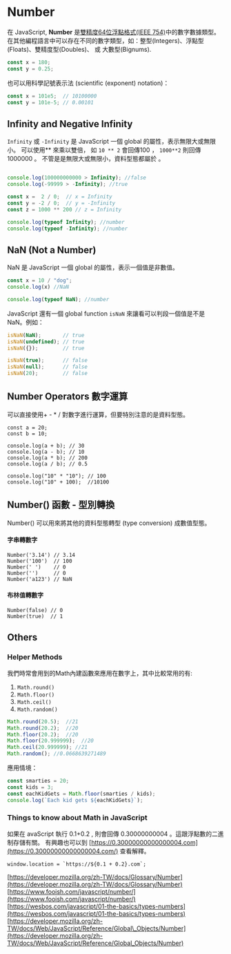 # Number

在 JavaScript, **Number** 是[雙精度64位浮點格式\(IEEE 754\)](http://en.wikipedia.org/wiki/Double_precision_floating-point_format)中的數字數據類型。在其他編程語言中可以存在不同的數字類型，如：整型\(Integers\)、浮點型\(Floats\)、雙精度型\(Doubles\)、 或 大數型\(Bignums\).

```javascript
const x = 180;
const y = 0.25;
```

也可以用科學記號表示法 \(scientific \(exponent\) notation\)：

```javascript
const x = 101e5;  // 10100000
const y = 101e-5; // 0.00101
```

## Infinity and Negative Infinity

`Infinity` 或 `-Infinity` 是 JavaScript 一個 global 的屬性，表示無限大或無限小。 可以使用\*\* 來乘以雙倍， 如 `10 ** 2` 會回傳100 ， `1000**2`  則回傳 1000000 。 不管是是無限大或無限小，資料型態都屬於  。

```javascript

console.log(100000000000 > Infinity); //false
console.log(-99999 > -Infinity); //true

const x =  2 / 0;  // x = Infinity
const y = -2 / 0;  // y = -Infinity
const z = 1000 ** 200 // z = Infinity

console.log(typeof Infinity); //number
console.log(typeof -Infinity); //number
```

## NaN \(Not a Number\)

NaN 是 JavaScript 一個 global 的屬性，表示一個值是非數值。

```javascript
const x = 10 / "dog";
console.log(x) //NaN

console.log(typeof NaN); //number
```

JavaScript 還有一個 global function `isNaN` 來讓看可以判段一個值是不是 NaN。例如：

```javascript
isNaN(NaN);       // true
isNaN(undefined); // true
isNaN({});        // true

isNaN(true);      // false
isNaN(null);      // false
isNaN(20);        // false
```



## Number Operators 數字運算

可以直接使用+ - \* / 對數字進行運算，但要特別注意的是資料型態。

```text
const a = 20;
const b = 10;

console.log(a + b); // 30
console.log(a - b); // 10
console.log(a * b); // 200
console.log(a / b); // 0.5

console.log("10" * "10"); // 100
console.log("10" + 100);  //10100

```

## Number\(\) 函數 - 型別轉換

Number\(\) 可以用來將其他的資料型態轉型 \(type conversion\) 成數值型態。

#### 字串轉數字 <a id="&#x5B57;&#x4E32;&#x8F49;&#x6578;&#x5B57;"></a>

```text
Number('3.14') // 3.14
Number('100')  // 100
Number(' ')    // 0
Number('')     // 0
Number('a123') // NaN
```

#### 布林值轉數字 <a id="&#x5E03;&#x6797;&#x503C;&#x8F49;&#x6578;&#x5B57;"></a>

```text
Number(false) // 0
Number(true)  // 1
```



## Others

### Helper Methods <a id="helper-methods"></a>

我們時常會用到的Math內建函數來應用在數字上，其中比較常用的有:

1. `Math.round()`
2. `Math.floor()`
3. `Math.ceil()`
4. `Math.random()`

```javascript
Math.round(20.5);  //21
Math.round(20.2);  //20
Math.floor(20.2);  //20
Math.floor(20.999999);  //20
Math.ceil(20.999999); //21
Math.random(); //0.0668639271489
```

應用情境： 

```javascript
const smarties = 20;
const kids = 3;
const eachKidGets = Math.floor(smarties / kids);
console.log(`Each kid gets ${eachKidGets}`);
```

### Things to know about Math in JavaScript <a id="things-to-know-about-math-in-javascript"></a>

如果在 avaScript 執行 0.1+0.2 , 則會回傳 0.30000000004 。這跟浮點數的二進制存儲有關。 有興趣也可以到 [https://0.30000000000000004.com](https://0.30000000000000004.com/) 查看解釋。

```text
window.location = `https://${0.1 + 0.2}.com`;
```

  
[https://developer.mozilla.org/zh-TW/docs/Glossary/Number](https://developer.mozilla.org/zh-TW/docs/Glossary/Number)  
[https://www.fooish.com/javascript/number/](https://www.fooish.com/javascript/number/)  
[https://wesbos.com/javascript/01-the-basics/types-numbers](https://wesbos.com/javascript/01-the-basics/types-numbers)  
[https://developer.mozilla.org/zh-TW/docs/Web/JavaScript/Reference/Global\_Objects/Number](https://developer.mozilla.org/zh-TW/docs/Web/JavaScript/Reference/Global_Objects/Number)


